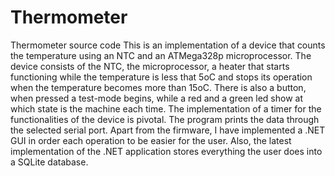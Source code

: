 # Thermometer
Thermometer source code
This is an implementation of a device that counts the temperature using an NTC and an ATMega328p microprocessor. The device consists of the NTC, the microprocessor,
a heater that starts functioning while the temperature is less that 5oC and stops its operation when the temperature becomes more than 15oC. There is also a button,
when pressed a test-mode begins, while a red and a green led show at which state is the machine each time. The implementation of a timer for the functionalities of 
the device is pivotal. The program prints the data through the selected serial port.
Apart from the firmware, I have implemented a .NET GUI in order each operation to be easier for the user. Also, the latest implementation of the .NET application
stores everything the user does into a SQLite database.
